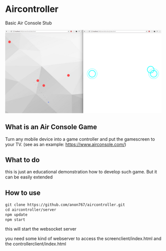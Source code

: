 # Aircontroller

Basic Air Console Stub

![example](https://raw.githubusercontent.com/anon767/aircontroller/master/example.png "example")

## What is an Air Console Game

Turn any mobile device into a game controller and put the gamescreen to your TV.
(see as an example: https://www.airconsole.com/)

## What to do

this is just an educational demonstration how to develop such game. But it can be easily extended

## How to use

```
git clone https://github.com/anon767/aircontroller.git
cd aircontroller/server
npm update
npm start
```

this will start the websocket server

you need some kind of webserver to access the screenclient/index.html and the controllerclient/index.html
